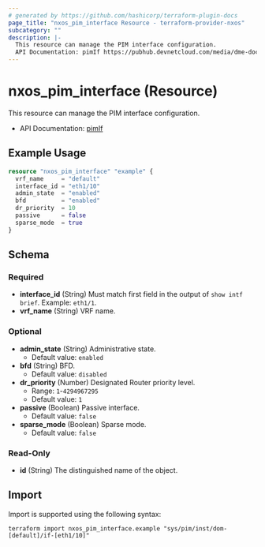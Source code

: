 ```yaml
---
# generated by https://github.com/hashicorp/terraform-plugin-docs
page_title: "nxos_pim_interface Resource - terraform-provider-nxos"
subcategory: ""
description: |-
  This resource can manage the PIM interface configuration.
  API Documentation: pimIf https://pubhub.devnetcloud.com/media/dme-docs-10-2-2/docs/Layer%203/pim:If/
---
```


# nxos_pim_interface (Resource)

This resource can manage the PIM interface configuration.

- API Documentation: [pimIf](https://pubhub.devnetcloud.com/media/dme-docs-10-2-2/docs/Layer%203/pim:If/)

## Example Usage

```terraform
resource "nxos_pim_interface" "example" {
  vrf_name     = "default"
  interface_id = "eth1/10"
  admin_state  = "enabled"
  bfd          = "enabled"
  dr_priority  = 10
  passive      = false
  sparse_mode  = true
}
```

<!-- schema generated by tfplugindocs -->
## Schema

### Required

- **interface_id** (String) Must match first field in the output of `show intf brief`. Example: `eth1/1`.
- **vrf_name** (String) VRF name.

### Optional

- **admin_state** (String) Administrative state.
  - Default value: `enabled`
- **bfd** (String) BFD.
  - Default value: `disabled`
- **dr_priority** (Number) Designated Router priority level.
  - Range: `1`-`4294967295`
  - Default value: `1`
- **passive** (Boolean) Passive interface.
  - Default value: `false`
- **sparse_mode** (Boolean) Sparse mode.
  - Default value: `false`

### Read-Only

- **id** (String) The distinguished name of the object.

## Import

Import is supported using the following syntax:

```shell
terraform import nxos_pim_interface.example "sys/pim/inst/dom-[default]/if-[eth1/10]"
```

